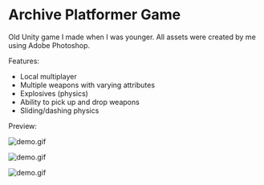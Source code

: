 # Archive Platformer Game
Old Unity game I made when I was younger. All assets were created by me using Adobe Photoshop. 

Features:
- Local multiplayer
- Multiple weapons with varying attributes
- Explosives (physics)
- Ability to pick up and drop weapons
- Sliding/dashing physics

Preview:

![demo.gif](https://github.com/xegativ/archive-unity-game/demo.gif)

![demo.gif](https://github.com/xegativ/archive-unity-game/assets/52055203/f3fa2dc4-b5dd-418a-973c-0fdfa79d6751)

![demo.gif](https://media.giphy.com/media/6IbQBiEqZ6yRvDNv0X/giphy.gif)
